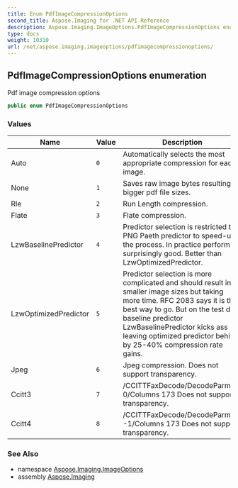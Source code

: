 ```yaml
---
title: Enum PdfImageCompressionOptions
second_title: Aspose.Imaging for .NET API Reference
description: Aspose.Imaging.ImageOptions.PdfImageCompressionOptions enum. Pdf image compression options
type: docs
weight: 10310
url: /net/aspose.imaging.imageoptions/pdfimagecompressionoptions/
---
```

## PdfImageCompressionOptions enumeration

Pdf image compression options

```csharp
public enum PdfImageCompressionOptions
```

### Values

| Name | Value | Description |
| --- | --- | --- |
| Auto | `0` | Automatically selects the most appropriate compression for each image. |
| None | `1` | Saves raw image bytes resulting in bigger pdf file sizes. |
| Rle | `2` | Run Length compression. |
| Flate | `3` | Flate compression. |
| LzwBaselinePredictor | `4` | Predictor selection is restricted to PNG Paeth predictor to speed-up the process. In practice performs surprisingly good. Better than LzwOptimizedPredictor. |
| LzwOptimizedPredictor | `5` | Predictor selection is more complicated and should result in smaller image sizes but taking more time. RFC 2083 says it is the best way to go. But on the test data baseline predictor LzwBaselinePredictor kicks ass leaving optimized predictor behing by 25-40% compression rate gains. |
| Jpeg | `6` | Jpeg compression. Does not support transparency. |
| Ccitt3 | `7` | /CCITTFaxDecode/DecodeParms/K 0/Columns 173 Does not support transparency. |
| Ccitt4 | `8` | /CCITTFaxDecode/DecodeParms/K -1/Columns 173 Does not support transparency. |

### See Also

* namespace [Aspose.Imaging.ImageOptions](../../aspose.imaging.imageoptions/)
* assembly [Aspose.Imaging](../../)


